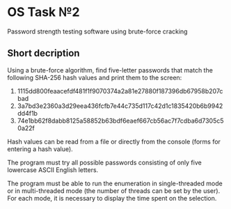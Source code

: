 # OS Task №2
Password strength testing software using brute-force cracking
## Short decription
<p>Using a brute-force algorithm, find five-letter passwords that match the following SHA-256 hash values and print them to the screen:</p>
<ol>
<li>1115dd800feaacefdf481f1f9070374a2a81e27880f187396db67958b207cbad</li>
<li>3a7bd3e2360a3d29eea436fcfb7e44c735d117c42d1c1835420b6b9942dd4f1b</li>
<li>74e1bb62f8dabb8125a58852b63bdf6eaef667cb56ac7f7cdba6d7305c50a22f</li>
</ol>
<p>Hash values can be read from a file or directly from the console (forms for entering a hash value).</p>
<p>The program must try all possible passwords consisting of only five lowercase ASCII English letters.</p>
<p>The program must be able to run the enumeration in single-threaded mode or in multi-threaded mode (the number of threads can be set by the user). 
For each mode, it is necessary to display the time spent on the selection. </p>
